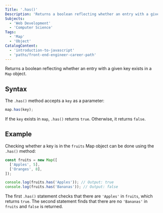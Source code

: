 ```yaml
---
Title: '.has()'
Description: 'Returns a boolean reflecting whether an entry with a given key exists in a Map object.'
Subjects:
  - 'Web Development'
  - 'Computer Science'
Tags:
  - 'Map'
  - 'Object'
CatalogContent:
  - 'introduction-to-javascript'
  - 'paths/front-end-engineer-career-path'
---
```


Returns a boolean reflecting whether an entry with a given key exists in a `Map` object.

## Syntax

The `.has()` method accepts a `key` as a parameter:

```js
map.has(key);
```

If the `key` exists in `map`, `.has()` returns `true`. Otherwise, it returns `false`.

## Example

Checking whether a key is in the `fruits` Map object can be done using the `.has()` method:

```js
const fruits = new Map([
  ['Apples', 5],
  ['Oranges', 8],
]);

console.log(fruits.has('Apples')); // Output: true
console.log(fruits.has('Bananas')); // Output: false
```

The first `.has()` statement checks that there are `'Apples'` in `fruits`, which returns `true`. The second statement finds that there are no `'Bananas'` in `fruits` and `false` is returned.
